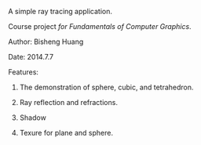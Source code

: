 A simple ray tracing application.

Course project *for Fundamentals of Computer Graphics*.

Author: Bisheng Huang

Date: 2014.7.7

Features:

1. The demonstration of sphere, cubic, and tetrahedron.

2. Ray reflection and refractions.

3. Shadow

4. Texure for plane and sphere.


 
